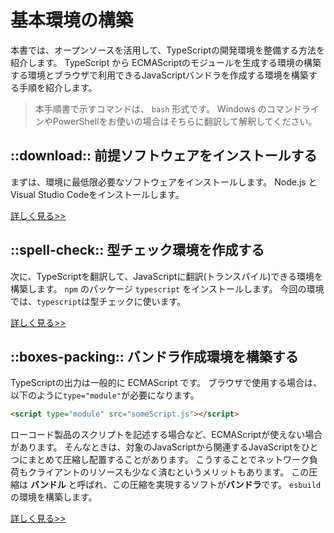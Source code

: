 # 基本環境の構築

<!-- TODO 内容を見直す  -->
本書では、オープンソースを活用して、TypeScriptの開発環境を整備する方法を紹介します。
TypeScript から ECMAScriptのモジュールを生成する環境の構築する環境とブラウザで利用できるJavaScriptバンドラを作成する環境を構築する手順を紹介します。

> 本手順書で示すコマンドは、 `bash` 形式です。
> Windows のコマンドラインやPowerShellをお使いの場合はそちらに翻訳して解釈してください。

## ::download:: 前提ソフトウェアをインストールする

まずは、環境に最低限必要なソフトウェアをインストールします。
Node.js と Visual Studio Codeをインストールします。

[詳しく見る>>](./install.md)

## ::spell-check:: 型チェック環境を作成する

次に、TypeScriptを翻訳して、JavaScriptに翻訳(トランスパイル)できる環境を構築します。
`npm` のパッケージ `typescript` をインストールします。
今回の環境では、`typescript`は型チェックに使います。

[詳しく見る>>](./init-typescript.md)

## ::boxes-packing:: バンドラ作成環境を構築する

TypeScriptの出力は一般的に ECMAScript です。
ブラウザで使用する場合は、以下のように`type="module"`が必要になります。

```html
<script type="module" src="someScript.js"></script>
```

ローコード製品のスクリプトを記述する場合など、ECMAScriptが使えない場合があります。
そんなときは、対象のJavaScriptから関連するJavaScriptをひとつにまとめて圧縮し配置することがあります。
こうすることでネットワーク負荷もクライアントのリソースも少なく済むというメリットもあります。
この圧縮は **バンドル** と呼ばれ、この圧縮を実現するソフトが**バンドラ**です。
`esbuild` の環境を構築します。

[詳しく見る>>](./bundler.md)
